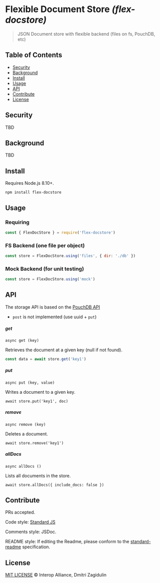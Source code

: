 # Flexible Document Store _(flex-docstore)_

> JSON Document store with flexible backend (files on fs, PouchDB, etc)

## Table of Contents

- [Security](#security)
- [Background](#background)
- [Install](#install)
- [Usage](#usage)
- [API](#api)
- [Contribute](#contribute)
- [License](#license)

## Security

TBD

## Background

TBD

## Install

Requires Node.js 8.10+.

```
npm install flex-docstore
```

## Usage

### Requiring

```js
const { FlexDocStore } = require('flex-docstore')
```

### FS Backend (one file per object)

```js
const store = FlexDocStore.using('files', { dir: './db' })
```

### Mock Backend (for unit testing)

```js
const store = FlexDocStore.using('mock')
```

## API

The storage API is based on the [PouchDB API](https://pouchdb.com/api.html)

* `post` is not implemented (use uuid + `put`)

##### get
`async get (key)`

Retrieves the document at a given key (null if not found).

```js
const data = await store.get('key1')
```

##### put
`async put (key, value)`

Writes a document to a given key.

```
await store.put('key1', doc)
```

##### remove
`async remove (key)`

Deletes a document.

```
await store.remove('key1')
```

##### allDocs
`async allDocs ()`

Lists all documents in the store.

```
await store.allDocs({ include_docs: false })
```

## Contribute

PRs accepted.

Code style: [Standard JS](https://standardjs.com/rules.html)

Comments style: JSDoc.

README style: If editing the Readme, please conform to the
[standard-readme](https://github.com/RichardLitt/standard-readme) specification.

## License

[MIT LICENSE](LICENSE) © Interop Alliance, Dmitri Zagidulin
